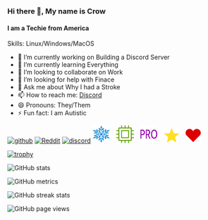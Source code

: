 ### Hi there 👋, My name is Crow
#### I am a Techie from America

Skills: Linux/Windows/MacOS

- 🔭 I’m currently working on Building a Discord Server 
- 🌱 I’m currently learning Everything 
- 👯 I’m looking to collaborate on Work 
- 🤔 I’m looking for help with Finace 
- 💬 Ask me about Why I had a Stroke 
- 📫 How to reach me: [Discord](https://discord.gg/yogi) 
- 😄 Pronouns: They/Them 
- ⚡ Fun fact: I am Autistic 


[<img src='https://cdn.jsdelivr.net/npm/simple-icons@3.0.1/icons/github.svg' alt='github' height='40'>](https://github.com/rubixcube199)  [<img src='https://cdn.jsdelivr.net/npm/simple-icons@3.0.1/icons/reddit.svg' alt='Reddit' height='40'>](https://www.reddit.com/user/ProperCommand5425)  [<img src='https://cdn.jsdelivr.net/npm/simple-icons@3.0.1/icons/discord.svg' alt='discord' height='40'>](https://discord.gg/yogi)  <a href='https://archiveprogram.github.com/'><img src='https://raw.githubusercontent.com/acervenky/animated-github-badges/master/assets/acbadge.gif' width='40' height='40'></a> <a href='https://docs.github.com/en/developers'><img src='https://raw.githubusercontent.com/acervenky/animated-github-badges/master/assets/devbadge.gif' width='40' height='40'></a> <a href='https://github.com/pricing'><img src='https://raw.githubusercontent.com/acervenky/animated-github-badges/master/assets/pro.gif' width='40' height='40'></a> <a href='https://stars.github.com/'><img src='https://raw.githubusercontent.com/acervenky/animated-github-badges/master/assets/starbadge.gif' width='35' height='35'></a> <a href='https://docs.github.com/en/github/supporting-the-open-source-community-with-github-sponsors'><img src='https://raw.githubusercontent.com/acervenky/animated-github-badges/master/assets/sponsorbadge.gif' width='35' height='35'></a> 

[![trophy](https://github-profile-trophy.vercel.app/?username=rubixcube199)](https://github.com/ryo-ma/github-profile-trophy)

![GitHub stats](https://github-readme-stats.vercel.app/api?username=rubixcube199&show_icons=true)  

![GitHub metrics](https://metrics.lecoq.io/rubixcube199)  

![GitHub streak stats](https://streak-stats.demolab.com/?user=rubixcube199)  

<img src="https://komarev.com/ghpvc/?username=rubixcube199&color=45707a&style=flat-square" alt="GitHub page views">
